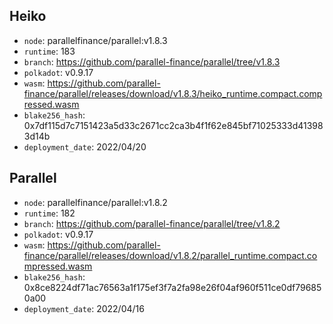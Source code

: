 ## Heiko

- `node`: parallelfinance/parallel:v1.8.3
- `runtime`: 183
- `branch`: https://github.com/parallel-finance/parallel/tree/v1.8.3
- `polkadot`: v0.9.17
- `wasm`: https://github.com/parallel-finance/parallel/releases/download/v1.8.3/heiko_runtime.compact.compressed.wasm
- `blake256_hash`: 0x7df115d7c7151423a5d33c2671cc2ca3b4f1f62e845bf71025333d413983d14b
- `deployment_date`: 2022/04/20

## Parallel

- `node`: parallelfinance/parallel:v1.8.2
- `runtime`: 182
- `branch`: https://github.com/parallel-finance/parallel/tree/v1.8.2
- `polkadot`: v0.9.17
- `wasm`: https://github.com/parallel-finance/parallel/releases/download/v1.8.2/parallel_runtime.compact.compressed.wasm
- `blake256_hash`: 0x8ce8224df71ac76563a1f175ef3f7a2fa98e26f04af960f511ce0df796850a00
- `deployment_date`: 2022/04/16
